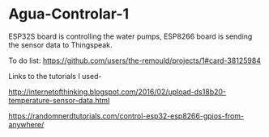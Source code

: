 # Agua-Controlar-1
ESP32S board is controlling the water pumps, ESP8266 board is sending the sensor data to Thingspeak. 

To do list: https://github.com/users/the-remould/projects/1#card-38125984

Links to the tutorials I used-

http://internetofthinking.blogspot.com/2016/02/upload-ds18b20-temperature-sensor-data.html

https://randomnerdtutorials.com/control-esp32-esp8266-gpios-from-anywhere/

